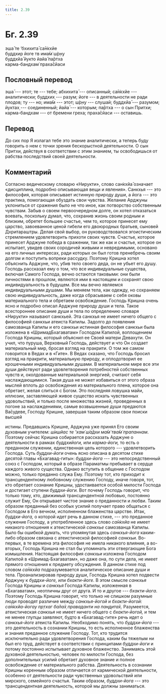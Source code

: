 ```yaml
---
title: 2.39
---
```


# Бг. 2.39
эша̄ те ’бхихита̄ са̄н̇кхйе<br/>
буддхир йоге тв има̄м̇ ш́р̣н̣у<br/>
буддхйа̄ йукто йайа̄ па̄ртха<br/>
карма-бандхам̇ праха̄сйаси
## Пословный перевод

эша̄ --- этот; те --- тебе; абхихита̄ --- описанный; са̄н̇кхйе ---
аналитически; буддхих̣ --- разум; йоге --- в деятельности не ради плодов;
ту --- но; има̄м --- этот; ш́р̣н̣у --- слушай; буддхйа̄ --- разумом; йуктах̣
--- соединенный; йайа̄ --- которым; па̄ртха --- о сын Притхи;
карма-бандхам --- от бремени греха; праха̄сйаси --- оставишь.

## Перевод

До сих пор Я излагал тебе это знание аналитически, а теперь буду
говорить о нем с точки зрения бескорыстной деятельности. О сын Притхи,
действуя в соответствии с этим знанием, ты освободишься от рабства
последствий своей деятельности.

## Комментарий

Согласно ведическому словарю «Нирукти», слово сан̇кхйа̄ означает
«дисциплина, подробно описывающая вещи и явления». Санкхья --- это
философия, которая описывает истинную природу души, а йога --- это
практика, помогающая обуздать свои чувства. Желание Арджуны уклониться
от сражения было не что иное, как потворство собственным чувствам. Забыв
о своем первоочередном долге, он хотел отказаться воевать, поскольку
думал, что, сохранив жизнь своим родным и близким, обретет большее
счастье, чем то, которое принесет ему царство, завоеванное ценой гибели
его двоюродных братьев, сыновей Дхритараштры. Делая свой выбор, он
руководствовался эгоистическим стремлением удовлетворить прихоти своих
чувств. Счастье, которое принесет Арджуне победа в сражении, так же как
и счастье, которое он испытает, увидев своих сородичей живыми и
невредимыми, основано на его личных интересах, ради которых он был готов
пренебречь своим долгом и поступить вопреки рассудку. Поэтому Кришна
хотел объяснить Арджуне, что, убив тело своего деда, он не убьет его
душу. Господь рассказал ему о том, что все индивидуальные существа,
включая Самого Господа, вечно остаются таковыми: они были личностями в
прошлом, являются ими в настоящем и сохранят свою индивидуальность в
будущем. Все мы вечно являемся индивидуальными душами. Мы меняем тела,
как одежду, но сохраняем свою индивидуальность, даже когда сбрасываем с
себя оковы материального тела и обретаем освобождение. Господь Кришна
очень ясно и подробно описал Арджуне природу души и тела. Такое
всестороннее описание души и тела по определению словаря «Нирукти»
называют санкхьей. Эта санкхья не имеет ничего общего с философией
санкхьи атеиста Капилы. Задолго до появления самозванца Капилы и его
санкхьи истинная философия санкхьи была изложена в «ШримадБхагаватам»
Господом Капилой, воплощением Господа Кришны, который объяснил ее Своей
матери Девахути. Он учил, что пуруша, Верховный Господь, действует и что
Он создает материальный мир, бросая взгляд на пракрити. О том же самом
говорится в Ведах и в «Гите». В Ведах сказано, что Господь бросил взгляд
на пракрити, материальную природу, и оплодотворил ее крошечными
индивидуальными душами. В материальном мире все эти души действуют ради
удовлетворения потребностей собственных чувств и, околдованные
материальной энергией, считают себя наслаждающимися. Такая душа не может
избавиться от этого образа мыслей вплоть до освобождения из
материального плена, которое она обретает, желая слиться с Богом. Это
последняя ловушка майи, иллюзии, заставляющей живое существо искать
чувственных удовольствий, и только после множества жизней, проведенных в
погоне за наслаждениями, самые возвышенные души предаются Ва̄судеве,
Господу Кришне, завершая таким образом свои поиски высшей

истины. Предавшись Кришне, Арджуна уже принял Его своим духовным
учителем: *ш́ишйас те 'хам̇ ш́а̄дхи ма̄м̇ тва̄м̇ прапаннам*. Поэтому сейчас
Кришна собирается рассказать Арджуне о деятельности в рамках
*буддхийоги,* или *карма-йоги,* то есть о преданном служении,
единственная цель которого --- удовлетворить Господа. Суть *буддхи-йоги*
очень ясно описана в десятом стихе десятой главы «Бхагавад-гиты»:
*буддхи-йога* --- это непосредственный союз с Господом, который в образе
Параматмы пребывает в сердце каждого живого существа. Однако вступить в
общение с Господом можно, только преданно служа Ему. Поэтому тот, кто
приходит к трансцендентному любовному служению Господу, иначе говоря,
тот, кто обретает сознание Кришны, удостаивается особой милости Господа
и достигает ступени *буддхи-йоги.* Вот почему Господь говорит, что
только тому, кто, движимый трансцендентной любовью, постоянно служит
Ему, Он открывает чистое знание о преданности и любви. Таким образом
преданный без особых усилий получает право общаться с Господом в Его
вечном, исполненном блаженства царстве. Итак, *буддхи-йога,* о которой
идет речь в данном стихе, --- это преданное служение Господу, а
употребленное здесь слово *са̄н̇кхйа* не имеет никакого отношения к
атеистической *санкхье* самозванца Капилы. Было бы ошибкой думать, что
упомянутая здесь *санкхья-йога* каким-либо образом связана с
атеистической философией *санкхьи.* Во-первых, в те времена эта
философия не имела никакого влияния, а во-вторых, Господь Кришна не стал
бы упоминать эти отвергающие Бога измышления. Настоящая философия
*санкхьи* изложена Господом Капилой в «Шримад-Бхагаватам», но даже она,
по сути дела, не имеет прямого отношения к предмету обсуждения. В данном
стихе под словом *са̄н̇кхйа* подразумевается аналитическое описание души и
тела. Проанализировав природу души, Господь Кришна хотел подвести
Арджуну к *буддхи-йоге,* или *бхакти-йоге.* В этом смысле *санкхья*
Господа Кришны и *санкхья* Господа Капилы, изложенная в «Бхагаватам»,
неотличны друг от друга. И то и другое --- *бхакти-йога*. Поэтому
Господь Кришна говорит, что только не слишком разумные люди проводят
различие между *санкхья-йогой* и *бхакти-йогой: са̄н̇кхйа-йогау пр̣тхаг
ба̄ла̄х̣ праваданти на пан̣д̣ита̄х̣.* Разумеется, атеистическая *санкхья* не
имеет ничего общего с *бхакти-йогой,* и тем не менее глупцы заявляют,
будто в «Бхагавад-гите» речь идет о *санкхья-йоге* атеиста Капилы.
Необходимо понять, что *буддхи-йога* --- это деятельность в сознании
Кришны, то есть исполненное блаженства и знания преданное служение
Господу. Тот, кто трудится исключительно ради удовлетворения Господа,
каким бы тяжелым ни был его труд, действует в соответствии с принципами
*буддхи-йоги* и потому постоянно испытывает духовное блаженство.
Занимаясь этой духовной деятельностью, человек по милости Господа, без
дополнительных усилий обретает духовное знание и полное освобождение от
материального рабства. Деятельность в сознании Кришны коренным образом
отличается от кармической деятельности, особенно от деятельности ради
чувственных удовольствий или мирского, семейного счастья. Таким образом,
*буддхи-йога* --- это трансцендентная деятельность, которой мы должны
заниматься.
